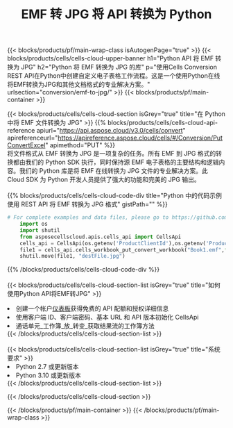 ﻿---
title:  EMF 转 JPG 将 API 转换为 Python
description: 用于 Microsoft Excel 和 OpenOffice Calc 的云 API 和 SDK。将电子表格转换为其他格式文件。
url: /zh/python/conversion/emf-to-jpg/
---
{{< blocks/products/pf/main-wrap-class isAutogenPage="true" >}}
{{< blocks/products/cells/cells-cloud-upper-banner h1="Python API 将 EMF 转换为 JPG" h2="Python 将 EMF 转换为 JPG 的库" p="使用Cells Conversion REST API在Python中创建自定义电子表格工作流程。这是一个使用Python在线将EMF转换为JPG和其他文档格式的专业解决方案。" urlsection="conversion/emf-to-jpg/" >}}
{{< blocks/products/pf/main-container >}}

{{< blocks/products/cells/cells-cloud-section isGrey="true" title="在 Python 中将 EMF 文件转换为 JPG" >}}
{{% blocks/products/cells/cells-cloud-api-reference apiurl="https://api.aspose.cloud/v3.0/cells/convert" apireferenceurl="https://apireference.aspose.cloud/cells/#/Conversion/PutConvertExcel" apimethod="PUT" %}}
<br/>
将文件格式从 EMF 转换为 JPG 是一项复杂的任务。所有 EMF 到 JPG 格式的转换都由我们的 Python SDK 执行，同时保持源 EMF 电子表格的主要结构和逻辑内容。我们的 Python 库是将 EMF 在线转换为 JPG 文件的专业解决方案。此 Cloud SDK 为 Python 开发人员提供了强大的功能和完美的 JPG 输出。
<br/>
<br/>
{{% blocks/products/cells/cells-cloud-code-div title="Python 中的代码示例使用 REST API 将 EMF 转换为 JPG 格式" gistPath="" %}}
 
```python
# For complete examples and data files, please go to https://github.com/aspose-cells-cloud/aspose-cells-cloud-python/
    import os
    import shutil
    from asposecellscloud.apis.cells_api import CellsApi
    cells_api = CellsApi(os.getenv('ProductClientId'),os.getenv('ProductClientSecret'))
    file1 = cells_api.cells_workbook_put_convert_workbook("Book1.emf",format="jpg")
    shutil.move(file1, "destFile.jpg")     
```
 
{{% /blocks/products/cells/cells-cloud-code-div %}}
<br/>
<br/>
{{< blocks/products/cells/cells-cloud-section-list isGrey="true" title="如何使用Python API将EMF转JPG" >}}
<li>创建一个帐户<a href="https://dashboard.aspose.cloud/">仪表板</a>获得免费的 API 配额和授权详细信息</li>
<li>使用客户端 ID、客户端密码、基本 URL 和 API 版本初始化 CellsApi</li>
<li>通话单元_工作簿_放_转变_获取结果流的工作簿方法</li>
{{< /blocks/products/cells/cells-cloud-section-list >}}
<br/>
<br/>
{{< blocks/products/cells/cells-cloud-section-list isGrey="true" title="系统要求" >}}
<li>Python 2.7 或更新版本</li>
<li>Python 3.10 或更新版本</li>
{{< /blocks/products/cells/cells-cloud-section-list >}}

{{< /blocks/products/cells/cells-cloud-section >}}

{{< /blocks/products/pf/main-container >}}
{{< /blocks/products/pf/main-wrap-class >}}
